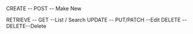CREATE -- POST -- Make New

RETRIEVE -- GET --List / Search
UPDATE  -- PUT/PATCH --Edit
DELETE --DELETE--Delete

